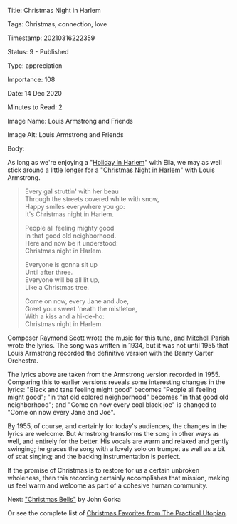 Title:  Christmas Night in Harlem

Tags:   Christmas, connection, love

Timestamp: 20210316222359

Status: 9 - Published

Type:   appreciation

Importance: 108

Date:   14 Dec 2020

Minutes to Read: 2

Image Name: Louis Armstrong and Friends

Image Alt: Louis Armstrong and Friends

Body: 

As long as we're enjoying a "[Holiday in Harlem][hih]" with Ella, we may as well stick around a little longer for a "[Christmas Night in Harlem][cnih]" with Louis Armstrong. 

> Every gal struttin' with her beau  
> Through the streets covered white with snow,  
> Happy smiles everywhere you go:  
> It's Christmas night in Harlem.  
> 
> People all feeling mighty good  
> In that good old neighborhood.  
> Here and now be it understood:  
> Christmas night in Harlem.  
> 
> Everyone is gonna sit up  
> Until after three.  
> Everyone will be all lit up,  
> Like a Christmas tree.  
> 
> Come on now, every Jane and Joe,  
> Greet your sweet 'neath the mistletoe,  
> With a kiss and a hi-de-ho:  
> Christmas night in Harlem.  

Composer [Raymond Scott][rs] wrote the music for this tune, and [Mitchell Parish][mp] wrote the lyrics. The song was written in 1934, but it was not until 1955 that Louis Armstrong recorded the definitive version with the Benny Carter Orchestra.

The lyrics above are taken from the Armstrong version recorded in 1955. Comparing this to earlier versions reveals some interesting changes in the lyrics: "Black and tans feeling might good" becomes "People all feeling might good"; "in that old colored neighborhood" becomes "in that good old neighborhood"; and "Come on now every coal black joe" is changed to "Come on now every Jane and Joe". 

By 1955, of course, and certainly for today's audiences, the changes in the lyrics are welcome. But Armstrong transforms the song in other ways as well, and entirely for the better. His vocals are warm and relaxed and gently swinging; he graces the song with a lovely solo on trumpet as well as a bit of scat singing; and the backing instrumentation is perfect. 

If the promise of Christmas is to restore for us a certain unbroken wholeness, then this recording certainly accomplishes that mission, making us feel warm and welcome as part of a cohesive human community. 

Next: ["Christmas Bells"](christmas-bells.html) by John Gorka

Or see the complete list of [Christmas Favorites from The Practical Utopian](christmas-favorites-from-the-practical-utopian.html).

[cnih]: https://music.apple.com/us/album/christmas-night-in-harlem-single-version/1445666702?i=1445667107
[hih]: holiday-in-harlem.html
[mp]: https://en.wikipedia.org/wiki/Mitchell_Parish
[rs]: https://en.wikipedia.org/wiki/Raymond_Scott
